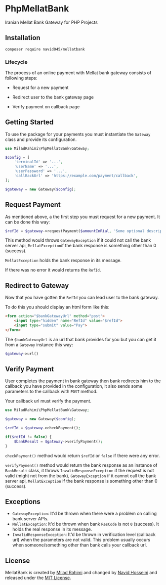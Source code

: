 # PhpMellatBank
Iranian Mellat Bank Gateway for PHP Projects

## Installation

```bash
composer require navid045/mellatbank
```

### Lifecycle

The process of an online payment with Mellat bank gateway consists of following steps:

* Request for a new payment

* Redirect user to the bank gateway page

* Verify payment on callback page

## Getting Started

To use the package for your payments you must instantiate the `Gateway` class 
and provide its configuration.

```php
use MiladRahimi\PhpMellatBank\Gateway;

$config = [
    'terminalId' => '...',
    'userName' => '...',
    'userPassword' => '...',
    'callBackUrl' => 'https://example.com/payment/callback',
];

$gateway = new Gateway($config);
```

## Request Payment

As mentioned above, a the first step you must request for a new payment.
It can be done this way:

```php
$refId = $gateway->requestPayment($amountInRial, 'Some optional description...');
```

This method would throws `GatewayException` if it could not call the bank server api,
`MellatException`if the bank response is something other than 0 (success).

`MellatException` holds the bank response in its message.

If there was no error it would returns the `RefId`.

## Redirect to Gateway

Now that you have gotten the `RefId` you can lead user to the bank gateway.

To do this you should display an html form like this:

```html
<form action="$bankGatewayUrl" method="post">
    <input type="hidden" name="RefId" value="$refId">
    <input type="submit" value="Pay">
</form>
```

The `$bankGatewayUrl` is an url that bank provides for you
but you can get it from a `Gateway` instance this way:

```php
$gateway->url()
```

## Verify Payment

User completes the payment in bank gateway
then bank redirects him to the callback you have provided in the configuration,
it also sends some parameters to the callback with `POST` method.

Your callback url must verify the payment.

```php
use MiladRahimi\PhpMellatBank\Gateway;

$gateway = new Gateway($config);

$refId = $gateway->checkPayment();

if($refId != false) {
    $bankResult = $gateway->verifyPayment();
}
```

`checkPayment()` method would return `$refId` or `false` if there were any error.

`verifyPayment()` method would return the bank response as an instance of `BankResult` class,
it throws `InvalidResponseException` if the request is not valid (might not from the bank),
`GatewayException` if it cannot call the bank server api, 
`MellatException` if the bank response is something other than 0 (success).

## Exceptions

* `GatewayException`: It'd be thrown when there were a problem on calling bank server APIs.
* `MellatException`: It'd be thrown when bank `ResCode` is not `0` (success).
It holds the real response in its message.
* `InvalidResponseException`: It'd be thrown in verification level (callback url) when the parameters are not valid.
This problem usually occurs when someone/something other than bank calls your callback url.

## License
MellatBank is created by [Milad Rahimi](http://miladrahimi.com) and changed by [Navid Hosseini](email:navid045@gmail.com)
and released under the [MIT License](http://opensource.org/licenses/mit-license.php).